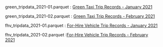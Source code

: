 green_tripdata_2021-01.parquet : [Green Taxi Trip Records - January 2021](https://s3.amazonaws.com/nyc-tlc/trip+data/green_tripdata_2021-01.parquet)

green_tripdata_2021-02.parquet : [Green Taxi Trip Records - February 2021](https://s3.amazonaws.com/nyc-tlc/trip+data/green_tripdata_2021-02.parquet)

fhv_tripdata_2021-01.parquet : [For-Hire Vehicle Trip Records - January 2021](https://nyc-tlc.s3.amazonaws.com/trip+data/fhv_tripdata_2021-01.parquet)

fhv_tripdata_2021-02.parquet :[For-Hire Vehicle Trip Records - February 2021](https://nyc-tlc.s3.amazonaws.com/trip+data/fhv_tripdata_2021-02.parquet)